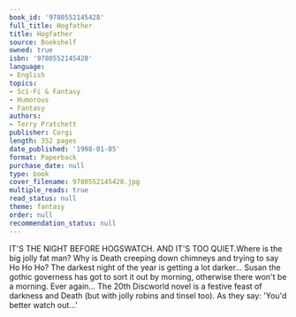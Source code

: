 ```yaml
---
book_id: '9780552145428'
full_title: Hogfather
title: Hogfather
source: Bookshelf
owned: true
isbn: '9780552145428'
language:
- English
topics:
- Sci-Fi & Fantasy
- Humorous
- Fantasy
authors:
- Terry Pratchett
publisher: Corgi
length: 352 pages
date_published: '1998-01-05'
format: Paperback
purchase_date: null
type: book
cover_filename: 9780552145428.jpg
multiple_reads: true
read_status: null
theme: fantasy
order: null
recommendation_status: null
---
```

IT'S THE NIGHT BEFORE HOGSWATCH. AND IT'S TOO QUIET.Where is the big jolly fat man? Why is Death creeping down chimneys and trying to say Ho Ho Ho? The darkest night of the year is getting a lot darker...
Susan the gothic governess has got to sort it out by morning, otherwise there won't be a morning. Ever again...
The 20th Discworld novel is a festive feast of darkness and Death (but with jolly robins and tinsel too).
As they say: 'You'd better watch out...'

